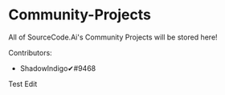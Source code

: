 # Community-Projects
All of SourceCode.Ai's Community Projects will be stored here!

Contributors:
- ShadowIndigo✔#9468


Test Edit
